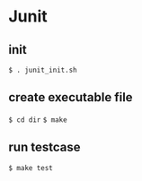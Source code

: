 # Junit

## init
`$ . junit_init.sh`

## create executable file
`$ cd dir`
`$ make`

## run testcase
`$ make test`
